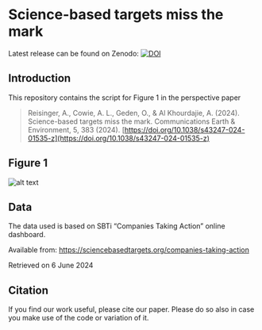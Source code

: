# Science-based targets miss the mark

Latest release can be found on Zenodo:
[![DOI](https://zenodo.org/badge/DOI/10.5281/zenodo.12801799.svg)](https://doi.org/10.5281/zenodo.12801799) 


## Introduction
This repository contains the script for Figure 1 in the perspective paper
> Reisinger, A., Cowie, A. L., Geden, O., & Al Khourdajie, A. (2024). Science-based targets miss the mark. Communications Earth & Environment, 5, 383 (2024). [https://doi.org/10.1038/s43247-024-01535-z](https://doi.org/10.1038/s43247-024-01535-z)

## Figure 1
![alt text](https://github.com/AlKhourdajie/SBTi_map/blob/main/SBTi_1.5%C2%B0C_map_with_bar_chart.png)

## Data
The data used is based on SBTi “Companies Taking Action” online  dashboard. 

Available from: https://sciencebasedtargets.org/companies-taking-action 

Retrieved on 6 June 2024

## Citation
If you find our work useful, please cite our paper. Please do so also in case you make use of the code or variation of it. 
